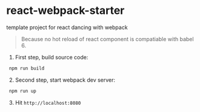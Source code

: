 # react-webpack-starter
template project for react dancing with webpack

> Because no hot reload of react component is compatiable with babel 6.

1. First step, build source code:
```javascript
 npm run build 
```
2. Second step, start webpack dev server:
```javascript
 npm run up 
 ```
3. Hit ``` http://localhost:8080 ```
